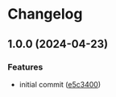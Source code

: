 # Changelog

## 1.0.0 (2024-04-23)


### Features

* initial commit ([e5c3400](https://github.com/daribock/nodejs-boilerplate/commit/e5c34005dab290a2c33ccd8facdbc14e915a6555))

